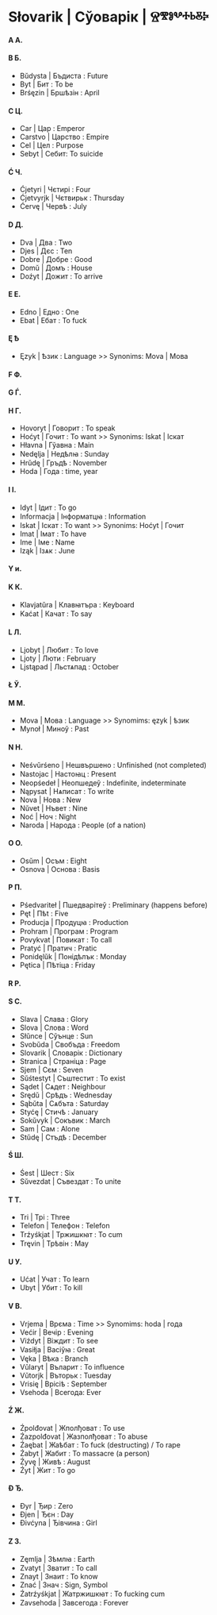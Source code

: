 # Słovarik | Сўоварік | Ⱄⰺⱁⰲⰰⱃⰻⰽ
#### A А.
#### B Б.
*	Bŭdysta | Бъдиста : Future
*	Byt | Бит : To be
*   Brśęzin | Бршѣзін : April
#### C Ц.
*	Car | Цар : Emperor
*	Carstvo | Царство : Empire
*	Cel | Цел : Purpose
*   Sebyt | Себит: To suicide
#### Ć Ч.
*	Ćjetyri | Чєтирі : Four
*   Ćjetvyrjk | Чєтвирьк : Thursday
*   Ćervę | Червѣ : July
#### D Д.
*	 Dva | Два : Two
*	 Djes | Дєс : Ten
*	 Dobre | Добре : Good
*	 Domŭ | Домъ : House
*    Doźyt | Дожит : To arrive
#### E Е.
*	Edno | Едно : One
*   Ebat | Ебат : To fuck
#### Ę Ѣ
*	Ęzyk | Ѣзик : Language >> Synonims: Mova | Мова
#### F Ф.
#### G Ѓ.
#### H Г.
*	Hovoryt | Говорит : To speak
*	Hoćyt | Гочит : To want >> Synonims: Iskat | Іскат
*   Hłavna | Гўавна : Main
*   Nedęlja | Недѣлꙗ : Sunday
*   Hrŭdę | Гръдѣ : November
*   Hoda | Года : time, year
#### I І.
*	Idyt | Ідит : To go
*	Informacja | Інформатцꙗ : Information
*	Iskat | Іскат : To want >> Synonims: Hoćyt | Гочит
*	Imat | Імат : To have
*	Ime | Іме : Name
*   Iząk | Ізѧк : June
#### Y и.
#### K К.
*	Klavjatŭra | Клавꙗтъра : Keyboard
*   Kaćat | Качат : To say
#### L Л.
*	Ljobyt | Любит : To love
*   Ljoty | Люти : February
*   Ljstąpad | Льстѧпад : October
#### Ł Ў.
#### M М.
*	Mova | Мова : Language >> Synomims: ęzyk | ѣзик
*	Mynoł | Миноў : Past
#### N Н.
*	Neśvŭrśeno | Нешвършено : Unfinished (not completed)
*	Nastojac | Настоꙗц : Present
*	Neopśedeł | Неопшедеў : Indefinite, indeterminate
*	Nąpysat | Нѧписат : To write
*	Nova | Нова : New
*	Nŭvet | Нъвет : Nine
*	Noć | Ноч : Night
*	Naroda | Народа : People (of a nation)
#### O О.
*	Osŭm | Осъм : Eight
*   Osnova | Основа : Basis
#### P П.
*	Pśedvariteł | Пшедварітеў : Preliminary (happens before)
*	Pęt | Пѣt : Five
*	Producja | Продуцꙗ : Production
*	Prohram | Програм : Program
*	Povykvat | Повикат : To call
*	Pratyć | Пратич : Pratic
*   Ponidęlŭk | Понідѣлък : Monday
*   Pętica | Пѣтіца : Friday
#### R Р.
#### S С.
*	Slava | Слава : Glory
*	Slova | Слова : Word 
*	Słŭnce | Сўънце : Sun
*   Svobŭda | Свобъда : Freedom
*	Slovarik | Словарік : Dictionary
*	Stranica | Страніца : Page
*	Sjem | Сєм : Seven
*	Sŭśtestyt | Съштестит : To exist
*   Sądet | Сѧдет : Neighbour
*   Srędŭ | Срѣдъ : Wednesday
*   Sąbŭta | Сѧбъта : Saturday
*   Styćę | Стичѣ : January
*   Sokŭvyk | Сокъвик : March
*   Sam | Сам : Alone
*   Stŭdę | Стъдѣ : December
#### Ś Ш.
*	Śest | Шест : Six
*	Sŭvezdat | Съвездат : To unite
#### T Т.
*	Tri | Трі : Three
*	Telefon | Телефон : Telefon
*   Trźyśkjat | Тржишкꙗт : To cum
*   Tręvin | Трѣвін : May
#### U У.
*   Ućat | Учат : To learn
*   Ubyt | Убит : To kill
#### V В.
*	Vrjema | Врєма : Time >> Synomims: hoda | года
*	Većir | Вечір : Evening
*	Viźdyt | Віждит : To see
*	Vasiłja | Васіўꙗ : Great
*   Vęka | Вѣка : Branch
*   Vŭlaryt | Въларит : To influence
*   Vŭtorjk | Въторьк : Tuesday
*   Vrisię | Врісіѣ : September
*   Vsehoda | Всегода: Ever
#### Ź Ж.
*   Źpolđovat | Жполђоват : To use
*   Źazpolđovat | Жазполђоват : To abuse
*   Źaębat | Жаѣбат : To fuck (destructing) / To rape
*   Źabyt | Жабит : To massacre (a person)
*   Źyvę | Живѣ : August
*   Źyt | Жит : To go
#### Đ Ђ.
*	Đyr | Ђир : Zero
*	Đjen | Ђєн : Day
*	Đivćyna | Ђівчина : Girl
#### Z З.
*	Zęmlja | Зѣмлꙗ : Earth
*	Zvatyt | Зватит : To call
*   Znayt | Знаит : To know
*   Znać | Знач : Sign, Symbol
*   Źatrźyśkjat | Жатржишкꙗт : To fucking cum
*   Zavsehoda | Завсегода : Forever
